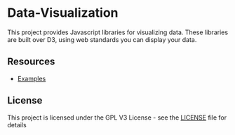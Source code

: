 Data-Visualization
====================

This project provides Javascript libraries for visualizing data.  These libraries are built over D3, using web standards you can display your data.

Resources
---------
  * [Examples](https://xdanielsb.github.io/Charts/)

License
-------

This project is licensed under the GPL V3 License - see the [LICENSE](LICENSE) file for details
